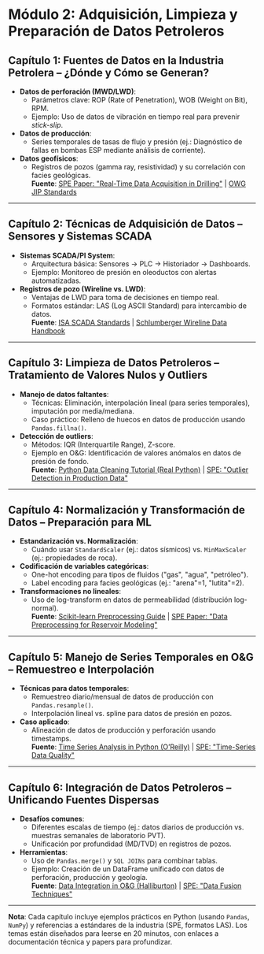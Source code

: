 # **Módulo 2: Adquisición, Limpieza y Preparación de Datos Petroleros**

## **Capítulo 1: Fuentes de Datos en la Industria Petrolera – ¿Dónde y Cómo se Generan?**  

- **Datos de perforación (MWD/LWD)**:  
  - Parámetros clave: ROP (Rate of Penetration), WOB (Weight on Bit), RPM.  
  - Ejemplo: Uso de datos de vibración en tiempo real para prevenir *stick-slip*.  
- **Datos de producción**:  
  - Series temporales de tasas de flujo y presión (ej.: Diagnóstico de fallas en bombas ESP mediante análisis de corriente).  
- **Datos geofísicos**:  
  - Registros de pozos (gamma ray, resistividad) y su correlación con facies geológicas.  
**Fuente**: [SPE Paper: "Real-Time Data Acquisition in Drilling"](https://onepetro.org/) | [OWG JIP Standards](https://www.oilfieldenergy.org/)  

---

## **Capítulo 2: Técnicas de Adquisición de Datos – Sensores y Sistemas SCADA**  

- **Sistemas SCADA/PI System**:  
  - Arquitectura básica: Sensores → PLC → Historiador → Dashboards.  
  - Ejemplo: Monitoreo de presión en oleoductos con alertas automatizadas.  
- **Registros de pozo (Wireline vs. LWD)**:  
  - Ventajas de LWD para toma de decisiones en tiempo real.  
  - Formatos estándar: LAS (Log ASCII Standard) para intercambio de datos.  
**Fuente**: [ISA SCADA Standards](https://www.isa.org/) | [Schlumberger Wireline Data Handbook](https://www.slb.com/)  

---

## **Capítulo 3: Limpieza de Datos Petroleros – Tratamiento de Valores Nulos y Outliers**  

- **Manejo de datos faltantes**:  
  - Técnicas: Eliminación, interpolación lineal (para series temporales), imputación por media/mediana.  
  - Caso práctico: Relleno de huecos en datos de producción usando `Pandas.fillna()`.  
- **Detección de outliers**:  
  - Métodos: IQR (Interquartile Range), Z-score.  
  - Ejemplo en O&G: Identificación de valores anómalos en datos de presión de fondo.  
**Fuente**: [Python Data Cleaning Tutorial (Real Python)](https://realpython.com/python-data-cleaning-numpy-pandas/) | [SPE: "Outlier Detection in Production Data"](https://onepetro.org/)  

---

## **Capítulo 4: Normalización y Transformación de Datos – Preparación para ML**  

- **Estandarización vs. Normalización**:  
  - Cuándo usar `StandardScaler` (ej.: datos sísmicos) vs. `MinMaxScaler` (ej.: propiedades de roca).  
- **Codificación de variables categóricas**:  
  - One-hot encoding para tipos de fluidos ("gas", "agua", "petróleo").  
  - Label encoding para facies geológicas (ej.: "arena"=1, "lutita"=2).  
- **Transformaciones no lineales**:  
  - Uso de log-transform en datos de permeabilidad (distribución log-normal).  
**Fuente**: [Scikit-learn Preprocessing Guide](https://scikit-learn.org/stable/modules/preprocessing.html) | [SPE Paper: "Data Preprocessing for Reservoir Modeling"](https://onepetro.org/)  

---

## **Capítulo 5: Manejo de Series Temporales en O&G – Remuestreo e Interpolación**  

- **Técnicas para datos temporales**:  
  - Remuestreo diario/mensual de datos de producción con `Pandas.resample()`.  
  - Interpolación lineal vs. spline para datos de presión en pozos.  
- **Caso aplicado**:  
  - Alineación de datos de producción y perforación usando timestamps.  
**Fuente**: [Time Series Analysis in Python (O’Reilly)](https://www.oreilly.com/library/view/python-for-time/9781492049459/) | [SPE: "Time-Series Data Quality"](https://onepetro.org/)  

---

## **Capítulo 6: Integración de Datos Petroleros – Unificando Fuentes Dispersas**  

- **Desafíos comunes**:  
  - Diferentes escalas de tiempo (ej.: datos diarios de producción vs. muestras semanales de laboratorio PVT).  
  - Unificación por profundidad (MD/TVD) en registros de pozos.  
- **Herramientas**:  
  - Uso de `Pandas.merge()` y `SQL JOINs` para combinar tablas.  
  - Ejemplo: Creación de un DataFrame unificado con datos de perforación, producción y geología.  
**Fuente**: [Data Integration in O&G (Halliburton)](https://www.halliburton.com/) | [SPE: "Data Fusion Techniques"](https://onepetro.org/)  

---

**Nota**: Cada capítulo incluye ejemplos prácticos en Python (usando `Pandas`, `NumPy`) y referencias a estándares de la industria (SPE, formatos LAS). Los temas están diseñados para leerse en 20 minutos, con enlaces a documentación técnica y papers para profundizar.
